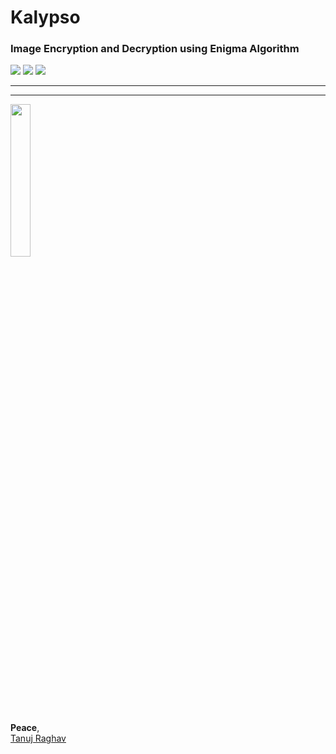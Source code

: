 # Kalypso
### Image Encryption and Decryption using Enigma Algorithm
![](https://img.shields.io/github/license/anwailuisa/Kalypso?color=176bef&style=for-the-badge)
![](https://img.shields.io/github/v/release/anwailuisa/Kalypso?color=ff3e30&sort=semver&style=for-the-badge)
![](https://img.shields.io/static/v1?label=Contributions&message=Welcome&color=f7b529&style=for-the-badge)

---

---

<img src="https://i.ibb.co/znhKw2f/I-serve-with-joy.png" width="25%">

**Peace**,
<br>
[Tanuj Raghav](https://tanujraghav.me)